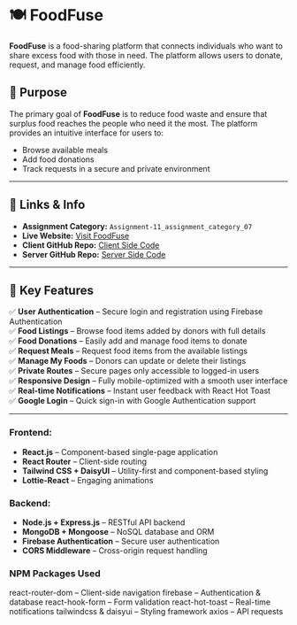 # 🍽️ FoodFuse

**FoodFuse** is a food-sharing platform that connects individuals who want to share excess food with those in need. The platform allows users to donate, request, and manage food efficiently.

## 🎯 Purpose

The primary goal of **FoodFuse** is to reduce food waste and ensure that surplus food reaches the people who need it the most. The platform provides an intuitive interface for users to:

- Browse available meals
- Add food donations
- Track requests in a secure and private environment

---

## 🔗 Links & Info

- **Assignment Category:** `Assignment-11_assignment_category_07`  
- **Live Website:** [Visit FoodFuse](https://food786-53dd9.web.app)  
- **Client GitHub Repo:** [Client Side Code](https://github.com/Programming-Hero-Web-Course4/b11a11-client-side-nazmulrahat786)  
- **Server GitHub Repo:** [Server Side Code](https://github.com/Programming-Hero-Web-Course4/b11a11-server-side-nazmulrahat786)

---

## 🚀 Key Features

✅ **User Authentication** – Secure login and registration using Firebase Authentication  
✅ **Food Listings** – Browse food items added by donors with full details  
✅ **Food Donations** – Easily add and manage food items to donate  
✅ **Request Meals** – Request food items from the available listings  
✅ **Manage My Foods** – Donors can update or delete their listings  
✅ **Private Routes** – Secure pages only accessible to logged-in users  
✅ **Responsive Design** – Fully mobile-optimized with a smooth user interface  
✅ **Real-time Notifications** – Instant user feedback with React Hot Toast  
✅ **Google Login** – Quick sign-in with Google Authentication support

---



### Frontend:
- **React.js** – Component-based single-page application
- **React Router** – Client-side routing
- **Tailwind CSS + DaisyUI** – Utility-first and component-based styling
- **Lottie-React** – Engaging animations

### Backend:
- **Node.js + Express.js** – RESTful API backend
- **MongoDB + Mongoose** – NoSQL database and ORM
- **Firebase Authentication** – Secure user authentication
- **CORS Middleware** – Cross-origin request handling
### NPM Packages Used
react-router-dom – Client-side navigation firebase – Authentication & database react-hook-form – Form validation react-hot-toast – Real-time notifications tailwindcss & daisyui – Styling framework axios – API requests



